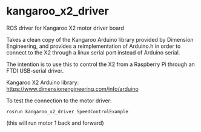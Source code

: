 # kangaroo_x2_driver
ROS driver for Kangaroo X2 motor driver board

Takes a clean copy of the Kangaroo Arduino library provided by Dimension Engineering, and provides a reimplementation of Arduino.h in order to connect to the X2 through a linux serial port instead of Arduino serial. 

The intention is to use this to control the X2 from a Raspberry Pi through an FTDI USB-serial driver.

Kangaroo X2 Arduino library:
https://www.dimensionengineering.com/info/arduino

To test the connection to the motor driver:
```
rosrun kangaroo_x2_driver SpeedControlExample
```
(this will run motor 1 back and forward)
